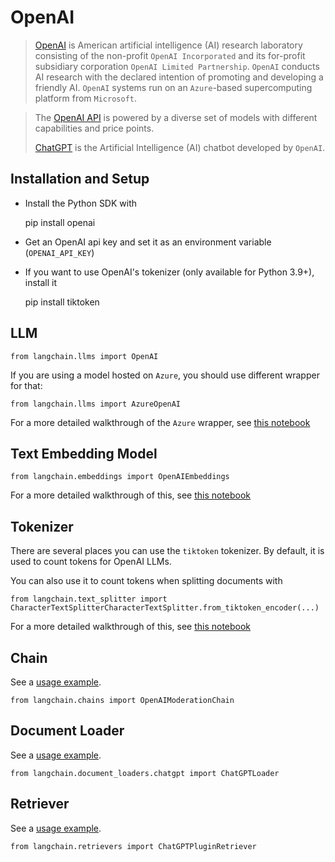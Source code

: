 OpenAI
======

> [OpenAI](https://en.wikipedia.org/wiki/OpenAI) is American artificial intelligence (AI) research laboratory consisting of the non-profit `OpenAI Incorporated` and its for-profit subsidiary corporation `OpenAI Limited Partnership`. `OpenAI` conducts AI research with the declared intention of promoting and developing a friendly AI. `OpenAI` systems run on an `Azure`\-based supercomputing platform from `Microsoft`.

> The [OpenAI API](https://platform.openai.com/docs/models) is powered by a diverse set of models with different capabilities and price points.
> 
> [ChatGPT](https://chat.openai.com) is the Artificial Intelligence (AI) chatbot developed by `OpenAI`.

Installation and Setup[​](#installation-and-setup "Direct link to Installation and Setup")
------------------------------------------------------------------------------------------

*   Install the Python SDK with

    pip install openai

*   Get an OpenAI api key and set it as an environment variable (`OPENAI_API_KEY`)
*   If you want to use OpenAI's tokenizer (only available for Python 3.9+), install it

    pip install tiktoken

LLM[​](#llm "Direct link to LLM")
---------------------------------

    from langchain.llms import OpenAI

If you are using a model hosted on `Azure`, you should use different wrapper for that:

    from langchain.llms import AzureOpenAI

For a more detailed walkthrough of the `Azure` wrapper, see [this notebook](/docs/modules/model_io/models/llms/integrations/azure_openai_example.html)

Text Embedding Model[​](#text-embedding-model "Direct link to Text Embedding Model")
------------------------------------------------------------------------------------

    from langchain.embeddings import OpenAIEmbeddings

For a more detailed walkthrough of this, see [this notebook](/docs/modules/data_connection/text_embedding/integrations/openai.html)

Tokenizer[​](#tokenizer "Direct link to Tokenizer")
---------------------------------------------------

There are several places you can use the `tiktoken` tokenizer. By default, it is used to count tokens for OpenAI LLMs.

You can also use it to count tokens when splitting documents with

    from langchain.text_splitter import CharacterTextSplitterCharacterTextSplitter.from_tiktoken_encoder(...)

For a more detailed walkthrough of this, see [this notebook](/docs/modules/data_connection/document_transformers/text_splitters/tiktoken.html)

Chain[​](#chain "Direct link to Chain")
---------------------------------------

See a [usage example](/docs/modules/chains/additional/moderation.html).

    from langchain.chains import OpenAIModerationChain

Document Loader[​](#document-loader "Direct link to Document Loader")
---------------------------------------------------------------------

See a [usage example](/docs/modules/data_connection/document_loaders/integrations/chatgpt_loader.html).

    from langchain.document_loaders.chatgpt import ChatGPTLoader

Retriever[​](#retriever "Direct link to Retriever")
---------------------------------------------------

See a [usage example](/docs/modules/data_connection/retrievers/integrations/chatgpt-plugin.html).

    from langchain.retrievers import ChatGPTPluginRetriever